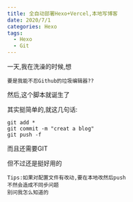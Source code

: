 ```yaml
---
title: 全自动部署Hexo+Vercel,本地写博客
date: 2020/7/1
categories: Hexo
tags:
  - Hexo
  - Git
---
```


一天,我在洗澡的时候,想

```
要是我能不忍Github的垃圾编辑器??
```

然后,这个脚本就诞生了

其实挺简单的,就这几句话:

```shell
git add *
git commit -m "creat a blog"
git push -f
```

而且还需要GIT

但不过还是挺好用的

```shell
Tips:如果对配置文件有改动,要在本地改然后push
不然会造成不同步问题
别问我怎么知道的
```
